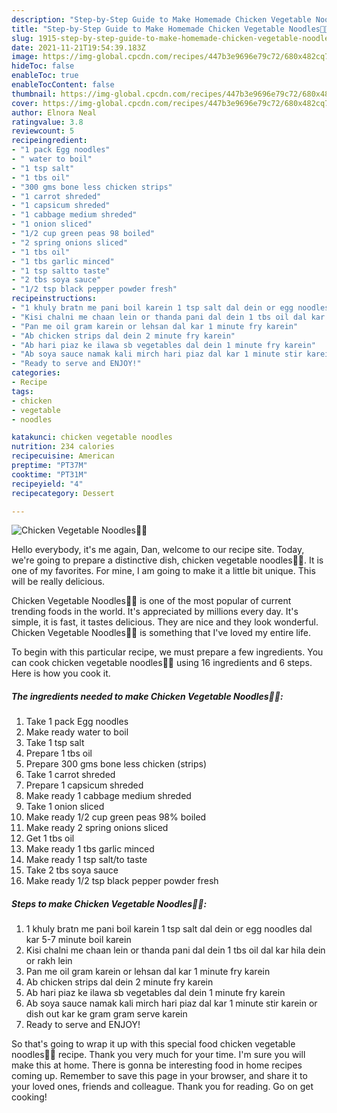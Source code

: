 ```yaml
---
description: "Step-by-Step Guide to Make Homemade Chicken Vegetable Noodles🍝😋"
title: "Step-by-Step Guide to Make Homemade Chicken Vegetable Noodles🍝😋"
slug: 1915-step-by-step-guide-to-make-homemade-chicken-vegetable-noodles
date: 2021-11-21T19:54:39.183Z
image: https://img-global.cpcdn.com/recipes/447b3e9696e79c72/680x482cq70/chicken-vegetable-noodles-recipe-main-photo.jpg
hideToc: false
enableToc: true
enableTocContent: false
thumbnail: https://img-global.cpcdn.com/recipes/447b3e9696e79c72/680x482cq70/chicken-vegetable-noodles-recipe-main-photo.jpg
cover: https://img-global.cpcdn.com/recipes/447b3e9696e79c72/680x482cq70/chicken-vegetable-noodles-recipe-main-photo.jpg
author: Elnora Neal
ratingvalue: 3.8
reviewcount: 5
recipeingredient:
- "1 pack Egg noodles"
- " water to boil"
- "1 tsp salt"
- "1 tbs oil"
- "300 gms bone less chicken strips"
- "1 carrot shreded"
- "1 capsicum shreded"
- "1 cabbage medium shreded"
- "1 onion sliced"
- "1/2 cup green peas 98 boiled"
- "2 spring onions sliced"
- "1 tbs oil"
- "1 tbs garlic minced"
- "1 tsp saltto taste"
- "2 tbs soya sauce"
- "1/2 tsp black pepper powder fresh"
recipeinstructions:
- "1 khuly bratn me pani boil karein 1 tsp salt dal dein or egg noodles dal kar 5-7 minute boil karein"
- "Kisi chalni me chaan lein or thanda pani dal dein 1 tbs oil dal kar hila dein or rakh lein"
- "Pan me oil gram karein or lehsan dal kar 1 minute fry karein"
- "Ab chicken strips dal dein 2 minute fry karein"
- "Ab hari piaz ke ilawa sb vegetables dal dein 1 minute fry karein"
- "Ab soya sauce namak kali mirch hari piaz dal kar 1 minute stir karein or dish out kar ke gram gram serve karein"
- "Ready to serve and ENJOY!"
categories:
- Recipe
tags:
- chicken
- vegetable
- noodles

katakunci: chicken vegetable noodles 
nutrition: 234 calories
recipecuisine: American
preptime: "PT37M"
cooktime: "PT31M"
recipeyield: "4"
recipecategory: Dessert

---
```



![Chicken Vegetable Noodles🍝😋](https://img-global.cpcdn.com/recipes/447b3e9696e79c72/680x482cq70/chicken-vegetable-noodles-recipe-main-photo.jpg)

Hello everybody, it's me again, Dan, welcome to our recipe site. Today, we're going to prepare a distinctive dish, chicken vegetable noodles🍝😋. It is one of my favorites. For mine, I am going to make it a little bit unique. This will be really delicious.



Chicken Vegetable Noodles🍝😋 is one of the most popular of current trending foods in the world. It's appreciated by millions every day. It's simple, it is fast, it tastes delicious. They are nice and they look wonderful. Chicken Vegetable Noodles🍝😋 is something that I've loved my entire life.


To begin with this particular recipe, we must prepare a few ingredients. You can cook chicken vegetable noodles🍝😋 using 16 ingredients and 6 steps. Here is how you cook it.

<!--inarticleads1-->

##### The ingredients needed to make Chicken Vegetable Noodles🍝😋:

1. Take 1 pack Egg noodles
1. Make ready  water to boil
1. Take 1 tsp salt
1. Prepare 1 tbs oil
1. Prepare 300 gms bone less chicken (strips)
1. Take 1 carrot shreded
1. Prepare 1 capsicum shreded
1. Make ready 1 cabbage medium shreded
1. Take 1 onion sliced
1. Make ready 1/2 cup green peas 98% boiled
1. Make ready 2 spring onions sliced
1. Get 1 tbs oil
1. Make ready 1 tbs garlic minced
1. Make ready 1 tsp salt/to taste
1. Take 2 tbs soya sauce
1. Make ready 1/2 tsp black pepper powder fresh




<!--inarticleads2-->

##### Steps to make Chicken Vegetable Noodles🍝😋:

1. 1 khuly bratn me pani boil karein 1 tsp salt dal dein or egg noodles dal kar 5-7 minute boil karein
1. Kisi chalni me chaan lein or thanda pani dal dein 1 tbs oil dal kar hila dein or rakh lein
1. Pan me oil gram karein or lehsan dal kar 1 minute fry karein
1. Ab chicken strips dal dein 2 minute fry karein
1. Ab hari piaz ke ilawa sb vegetables dal dein 1 minute fry karein
1. Ab soya sauce namak kali mirch hari piaz dal kar 1 minute stir karein or dish out kar ke gram gram serve karein
1. Ready to serve and ENJOY!



So that's going to wrap it up with this special food chicken vegetable noodles🍝😋 recipe. Thank you very much for your time. I'm sure you will make this at home. There is gonna be interesting food in home recipes coming up. Remember to save this page in your browser, and share it to your loved ones, friends and colleague. Thank you for reading. Go on get cooking!
